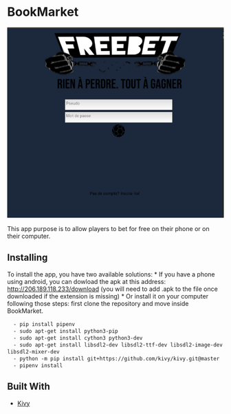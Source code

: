 # BookMarket
![MainPage](/images/FreeBet.png)

This app purpose is to allow players to bet for free on their phone or on their computer.

## Installing

To install the app, you have two available solutions:
	* If you have a phone using android, you can dowload the apk at this address: http://206.189.118.233/download (you will need to add .apk to the file once downloaded if the extension is missing)
	* Or install it on your computer following those steps:
	first clone the repository and move inside BookMarket.

```
  - pip install pipenv
  - sudo apt-get install python3-pip
  - sudo apt-get install cython3 python3-dev
  - sudo apt-get install libsdl2-dev libsdl2-ttf-dev libsdl2-image-dev libsdl2-mixer-dev
  - python -m pip install git+https://github.com/kivy/kivy.git@master
  - pipenv install
```

## Built With

* [Kivy](https://kivy.org/#home)
